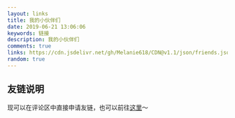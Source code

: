 ```yaml
---
layout: links
title: 我的小伙伴们
date: 2019-06-21 13:06:06
keywords: 链接
description: 我的小伙伴们
comments: true
links: https://cdn.jsdelivr.net/gh/Melanie618/CDN@v1.1/json/friends.json
random: true
---
```


<!-- <details>
<summary>神隐</summary>

```yaml

```

</details> -->

## 友链说明

现可以在评论区中直接申请友链，也可以前往[这里](https://github.com/Melanie618/Melanie618.github.io/issues/5)～

